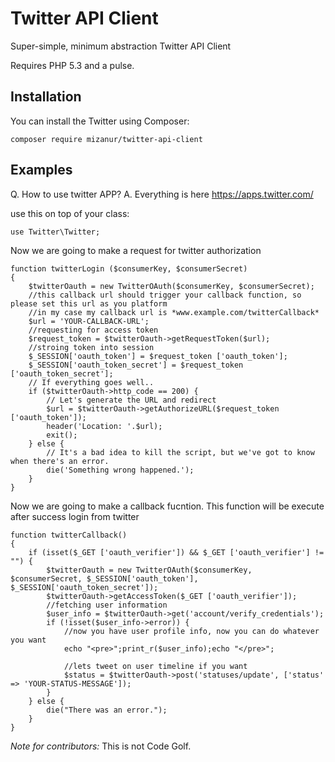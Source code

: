 Twitter API Client
==================

Super-simple, minimum abstraction Twitter API Client

Requires PHP 5.3 and a pulse.

Installation
------------

You can install the Twitter using Composer:

```
composer require mizanur/twitter-api-client
```

Examples
--------

Q. How to use twitter APP?
A. Everything is here https://apps.twitter.com/

use this on top of your class:

```
use Twitter\Twitter;
```

Now we are going to make a request for twitter authorization

```
function twitterLogin ($consumerKey, $consumerSecret)
{
	$twitterOauth = new TwitterOAuth($consumerKey, $consumerSecret);
	//this callback url should trigger your callback function, so please set this url as you platform
	//in my case my callback url is *www.example.com/twitterCallback*
	$url = 'YOUR-CALLBACK-URL';
	//requesting for access token
	$request_token = $twitterOauth->getRequestToken($url);
	//stroing token into session
	$_SESSION['oauth_token'] = $request_token ['oauth_token'];
	$_SESSION['oauth_token_secret'] = $request_token ['oauth_token_secret'];
	// If everything goes well..
	if ($twitterOauth->http_code == 200) {
		// Let's generate the URL and redirect
		$url = $twitterOauth->getAuthorizeURL($request_token ['oauth_token']);
		header('Location: '.$url);
		exit();
	} else {
		// It's a bad idea to kill the script, but we've got to know when there's an error.
		die('Something wrong happened.');
	}
}

```

Now we are going to make a callback fucntion. This function will be execute after success login from twitter

```
function twitterCallback()
{
	if (isset($_GET ['oauth_verifier']) && $_GET ['oauth_verifier'] != "") {
		$twitterOauth = new TwitterOAuth($consumerKey, $consumerSecret, $_SESSION['oauth_token'], $_SESSION['oauth_token_secret']);
		$twitterOauth->getAccessToken($_GET ['oauth_verifier']);
		//fetching user information
		$user_info = $twitterOauth->get('account/verify_credentials');
		if (!isset($user_info->error)) {
			//now you have user profile info, now you can do whatever you want
			echo "<pre>";print_r($user_info);echo "</pre>";

			//lets tweet on user timeline if you want
			$status = $twitterOauth->post('statuses/update', ['status' => 'YOUR-STATUS-MESSAGE']);
		}
	} else {
		die("There was an error.");
	}
}
```

*Note for contributors:* This is not Code Golf.
